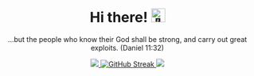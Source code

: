 <h1 align="center">Hi there! <img src="https://github-production-user-asset-6210df.s3.amazonaws.com/24524555/238178097-766d336d-b87d-44ba-807c-c51de2bc6b4d.gif" width="28px" alt="👋"></h1>

<p align="center">...but the people who know their God shall be strong, and carry out great exploits. (Daniel 11:32)</p>

<p align="center">
  <a href="https://github.com/christianwhocodes">
    <img src="https://github-profile-summary-cards.vercel.app/api/cards/profile-details?username=christianwhocodes&theme=transparent" />
  </a>
  <!-- https://streak-stats.demolab.com/demo/ -->
  <a href="https://github.com/christianwhocodes">
    <img src="https://streak-stats.demolab.com?user=christianwhocodes&theme=transparent&hide_border=true&exclude_days=Sun" alt="GitHub Streak" />
  </a>
  <a href="https://github.com/christianwhocodes">
    <img src="https://github-profile-summary-cards.vercel.app/api/cards/stats?username=christianwhocodes&theme=transparent" />
  </a>
</p>
